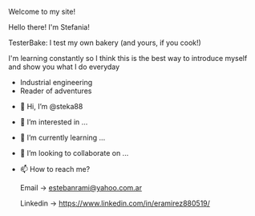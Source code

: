 Welcome to my site!

Hello there! I'm Stefania! 

TesterBake: I test my own bakery (and yours, if you cook!)

I'm learning constantly so I think this is the best way to introduce myself and show you what I do everyday

* Industrial engineering
* Reader of adventures

- 👋 Hi, I’m @steka88
- 👀 I’m interested in ...
- 🌱 I’m currently learning ...
- 💞️ I’m looking to collaborate on ...
- 📫 How to reach me?

  Email     → estebanrami@yahoo.com.ar

  Linkedin  → https://www.linkedin.com/in/eramirez880519/ 

<!---
steka88/steka88 is a ✨ special ✨ repository because its `README.md` (this file) appears on your GitHub profile.
You can click the Preview link to take a look at your changes.
--->
